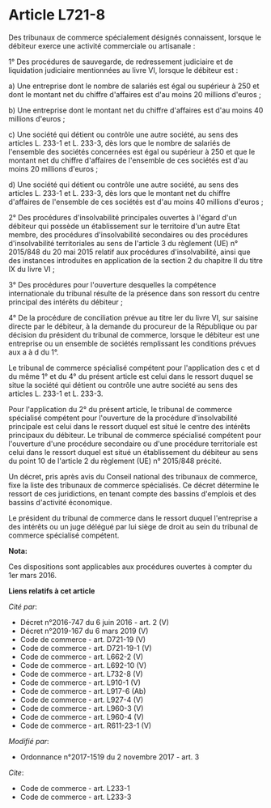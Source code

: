 # Article L721-8

Des tribunaux de commerce spécialement désignés connaissent, lorsque le débiteur exerce une activité commerciale ou
artisanale :

1° Des procédures de sauvegarde, de redressement judiciaire et de liquidation judiciaire mentionnées au livre VI, lorsque le
débiteur est :

a) Une entreprise dont le nombre de salariés est égal ou supérieur à 250 et dont le montant net du chiffre d'affaires est
d'au moins 20 millions d'euros ;

b) Une entreprise dont le montant net du chiffre d'affaires est d'au moins 40 millions d'euros ;

c) Une société qui détient ou contrôle une autre société, au sens des articles L. 233-1 et L. 233-3, dès lors que le nombre
de salariés de l'ensemble des sociétés concernées est égal ou supérieur à 250 et que le montant net du chiffre d'affaires de
l'ensemble de ces sociétés est d'au moins 20 millions d'euros ;

d) Une société qui détient ou contrôle une autre société, au sens des articles L. 233-1 et L. 233-3, dès lors que le montant
net du chiffre d'affaires de l'ensemble de ces sociétés est d'au moins 40 millions d'euros ;

2° Des procédures d'insolvabilité principales ouvertes à l'égard d'un débiteur qui possède un établissement sur le territoire
d'un autre Etat membre, des procédures d'insolvabilité secondaires ou des procédures d'insolvabilité territoriales au sens de
l'article 3 du règlement (UE) n° 2015/848 du 20 mai 2015 relatif aux procédures d'insolvabilité, ainsi que des instances
introduites en application de la section 2 du chapitre II du titre IX du livre VI ;

3° Des procédures pour l'ouverture desquelles la compétence internationale du tribunal résulte de la présence dans son
ressort du centre principal des intérêts du débiteur ;

4° De la procédure de conciliation prévue au titre Ier du livre VI, sur saisine directe par le débiteur, à la demande du
procureur de la République ou par décision du président du tribunal de commerce, lorsque le débiteur est une entreprise ou un
ensemble de sociétés remplissant les conditions prévues aux a à d du 1°.

Le tribunal de commerce spécialisé compétent pour l'application des c et d du même 1° et du 4° du présent article est celui
dans le ressort duquel se situe la société qui détient ou contrôle une autre société au sens des articles L. 233-1 et L.
233-3.

Pour l'application du 2° du présent article, le tribunal de commerce spécialisé compétent pour l'ouverture de la procédure
d'insolvabilité principale est celui dans le ressort duquel est situé le centre des intérêts principaux du débiteur. Le
tribunal de commerce spécialisé compétent pour l'ouverture d'une procédure secondaire ou d'une procédure territoriale est
celui dans le ressort duquel est situé un établissement du débiteur au sens du point 10 de l'article 2 du règlement (UE) n°
2015/848 précité.

Un décret, pris après avis du Conseil national des tribunaux de commerce, fixe la liste des tribunaux de commerce
spécialisés. Ce décret détermine le ressort de ces juridictions, en tenant compte des bassins d'emplois et des bassins
d'activité économique.

Le président du tribunal de commerce dans le ressort duquel l'entreprise a des intérêts ou un juge délégué par lui siège de
droit au sein du tribunal de commerce spécialisé compétent.

**Nota:**

Ces dispositions sont applicables aux procédures ouvertes à compter du 1er mars 2016.

**Liens relatifs à cet article**

_Cité par_:

  - Décret n°2016-747 du 6 juin 2016 - art. 2 (V)
  - Décret n°2019-167 du 6 mars 2019 (V)
  - Code de commerce - art. D721-19 (V)
  - Code de commerce - art. D721-19-1 (V)
  - Code de commerce - art. L662-2 (V)
  - Code de commerce - art. L692-10 (V)
  - Code de commerce - art. L732-8 (V)
  - Code de commerce - art. L910-1 (V)
  - Code de commerce - art. L917-6 (Ab)
  - Code de commerce - art. L927-4 (V)
  - Code de commerce - art. L960-3 (V)
  - Code de commerce - art. L960-4 (V)
  - Code de commerce - art. R611-23-1 (V)

_Modifié par_:

  - Ordonnance n°2017-1519 du 2 novembre 2017 - art. 3

_Cite_:

  - Code de commerce - art. L233-1
  - Code de commerce - art. L233-3
